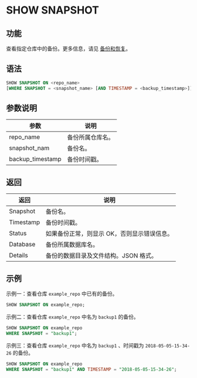 # SHOW SNAPSHOT

## 功能

查看指定仓库中的备份。更多信息，请见 [备份和恢复](../../../administration/Backup_and_restore.md)。

## 语法

```SQL
SHOW SNAPSHOT ON <repo_name>
[WHERE SNAPSHOT = <snapshot_name> [AND TIMESTAMP = <backup_timestamp>]]
```

## 参数说明

| **参数**         | **说明**         |
| ---------------- | ---------------- |
| repo_name        | 备份所属仓库名。 |
| snapshot_nam     | 备份名。         |
| backup_timestamp | 备份时间戳。     |

## 返回

| **返回**  | **说明**                                    |
| --------- | ------------------------------------------- |
| Snapshot  | 备份名。                                    |
| Timestamp | 备份时间戳。                                |
| Status    | 如果备份正常，则显示 OK，否则显示错误信息。 |
| Database  | 备份所属数据库名。                          |
| Details   | 备份的数据目录及文件结构。JSON 格式。       |

## 示例

示例一：查看仓库 `example_repo` 中已有的备份。

```SQL
SHOW SNAPSHOT ON example_repo;
```

示例二：查看仓库 `example_repo` 中名为 `backup1` 的备份。

```SQL
SHOW SNAPSHOT ON example_repo
WHERE SNAPSHOT = "backup1";
```

示例三：查看仓库 `example_repo` 中名为 `backup1` 、时间戳为 `2018-05-05-15-34-26` 的备份。

```SQL
SHOW SNAPSHOT ON example_repo 
WHERE SNAPSHOT = "backup1" AND TIMESTAMP = "2018-05-05-15-34-26";
```
